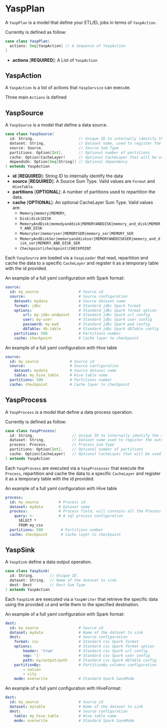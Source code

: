 # YaspPlan

A `YaspPlan` is a model that define your ETL/EL jobs in terms of `YaspAction`.

Currently is defined as follow:

```scala
case class YaspPlan(
  actions: Seq[YaspAction] // A Sequence of YaspAction
)
```

* **actions** [**REQUIRED**]: A List of `YaspAction`

## YaspAction

A `YaspAction` is a list of actions that `YaspService` can execute. 

Three main `Actions` is defined

## YaspSource

A `YaspSource` is a model that define a data source.

```scala
case class YaspSource(
  id: String,                    // Unique ID to internally identify the action
  dataset: String,               // Dataset name, used to register the in memory dataset
  source: Source,                // Source Sum Type
  partitions: Option[Int],       // Optional number of partitions 
  cache: Option[CacheLayer]      // Optional CacheLayer that will be used to cache resulting data  
  dependsOn: Option[Seq[String]] // Optional dependency
) extends YaspAction
```

* **id** [**REQUIRED**]: String ID to internally identify the data
* **source** [**REQUIRED**]: A Source Sum Type. Valid values are `Format` and `HiveTable`.
* **partitions** [**OPTIONAL**]: A number of partitions used to repartition the data.
* **cache** [**OPTIONAL**]: An optional CacheLayer Sum Type. Valid values are:
    * `Memory|memory|MEMORY`,
    * `Disk|disk|DISK`
    * `MemoryAndDisk|memodyanddisk|MEMORYANDDISK|memory_and_disk|MEMORY_AND_DISK`
    * `MemorySer|memoryser|MEMORYSER|memory_ser|MEMORY_SER`
    * `MemoryAndDiskSer|memoryanddiskser|MEMORYANDDISKSER|memory_and_disk_ser|MEMORY_AND_DISK_SER`
    * `Checkpoint|checkpoint|CHECKPOINT`

Each `YaspSource` are loaded via a `YaspLoader` that read, repartition and cache the data to a specific `CacheLayer` and
register it as a temporary table with the id provided.

An example of a full yaml configuration with Spark format:

```yaml
source: 
  id: my_source                  # Source id
  source:                        # Source configuration
    dataset: mydata              # Source dataset name
    format: jdbc                 # Standard jdbc Spark format
    options:                     # Standard jdbc Spark format option
        url: my-jdbc-endpoint    # Standard jdbc Spark url config
        user: my-user            # Standard jdbc Spark user config
        password: my-pwd         # Standard jdbc Spark pwd config  
        dbTable: db.table        # Standard jdbc Spark dbTable config
    partitions: 500              # Partitions number
    cache: checkpoint            # Cache layer to checkpoint
```

An example of a full yaml configuration with Hive table

```yaml
source: 
  id: my_source              # Source id
  source:                    # Source configuration
    dataset: mydata          # Source dataset name
    table: my_hive_table     # Hive table name  
  partitions: 500            # Partitions number
  cache: checkpoint          # Cache layer to checkpoint
```

## YaspProcess

A `YaspProcess` is a model that define a data process operation.

Currently is defined as follow:

```scala
case class YaspProcess(
  id: String,                 // Unique ID to internally identify the action
  dataset: String,            // Dataset name used to register the outcome of the process
  process: Process,           // Process Sum Type
  partitions: Option[Int],    // Optional number of partitions
  cache: Option[CacheLayer]   // Optional CacheLayer that will be used to cache resulting dataframe
) extends YaspAction
```

Each `YaspProcess` are executed via a `YaspProcessor` that execute the `Process`, repartition and cache the data to a
specific `CacheLayer` and register it as a temporary table with the id provided.

An example of a full yaml configuration with Hive table

```yaml
process: 
  id: my_source         # Process id
  dataset: mydata       # Dataset name
  process:              # Process field, will contains all the Process configuration to transform the data
    query: >-           # A sql process configuration
      SELECT * 
      FROM my_csv  
  partitions: 500        # Partitions number
  cache: checkpoint      # Cache layer to checkpoint
```

## YaspSink

A `YaspSink` define a data output operation.

```scala
case class YaspSink(
  id: String,       // Unique ID.
  dataset: String,  // Name of the dataset to sink.
  dest: Dest        // Dest Sum Type
) extends YaspAction
```

Each `YaspSink` are executed via a `YaspWriter` that retrieve the specific data using the provided `id` and write them
to the specified destination.

An example of a full yaml configuration with Spark format:

```yaml
dest: 
  id: my_source                  # Source id
  dataset: mydata                # Name of the dataset to sink
  dest:                          # Source configuration
    format: csv                  # Standard csv Spark format
    options:                     # Standard csv Spark format option
        header: 'true'           # Standard csv Spark url config
        sep: '|'                 # Standard csv Spark user config
        path: my/output/path     # Standard csv Spark dbTable config
    partitionBy:                 # PartitionBy columns configuration
        - nation                 
        - city
    mode: overwrite              # Standard Spark SaveMode
```

An example of a full yaml configuration with HiveFormat:

```yaml
dest: 
  id: my_source                  # Source id
  dataset: mytable               # Name of the dataset to sink
  dest:                          # Source configuration
    table: my_hive_table         # Hive table name
    mode: overwrite              # Standard Spark SaveMode
```